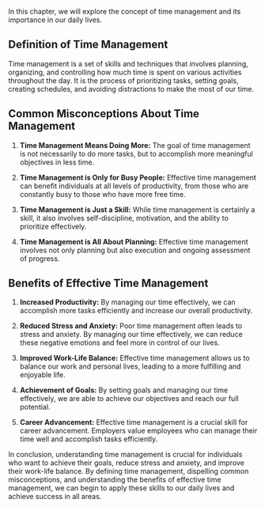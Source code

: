 
In this chapter, we will explore the concept of time management and its importance in our daily lives.

Definition of Time Management
-----------------------------

Time management is a set of skills and techniques that involves planning, organizing, and controlling how much time is spent on various activities throughout the day. It is the process of prioritizing tasks, setting goals, creating schedules, and avoiding distractions to make the most of our time.

Common Misconceptions About Time Management
-------------------------------------------

1. **Time Management Means Doing More:** The goal of time management is not necessarily to do more tasks, but to accomplish more meaningful objectives in less time.

2. **Time Management is Only for Busy People:** Effective time management can benefit individuals at all levels of productivity, from those who are constantly busy to those who have more free time.

3. **Time Management is Just a Skill:** While time management is certainly a skill, it also involves self-discipline, motivation, and the ability to prioritize effectively.

4. **Time Management is All About Planning:** Effective time management involves not only planning but also execution and ongoing assessment of progress.

Benefits of Effective Time Management
-------------------------------------

1. **Increased Productivity:** By managing our time effectively, we can accomplish more tasks efficiently and increase our overall productivity.

2. **Reduced Stress and Anxiety:** Poor time management often leads to stress and anxiety. By managing our time effectively, we can reduce these negative emotions and feel more in control of our lives.

3. **Improved Work-Life Balance:** Effective time management allows us to balance our work and personal lives, leading to a more fulfilling and enjoyable life.

4. **Achievement of Goals:** By setting goals and managing our time effectively, we are able to achieve our objectives and reach our full potential.

5. **Career Advancement:** Effective time management is a crucial skill for career advancement. Employers value employees who can manage their time well and accomplish tasks efficiently.

In conclusion, understanding time management is crucial for individuals who want to achieve their goals, reduce stress and anxiety, and improve their work-life balance. By defining time management, dispelling common misconceptions, and understanding the benefits of effective time management, we can begin to apply these skills to our daily lives and achieve success in all areas.
